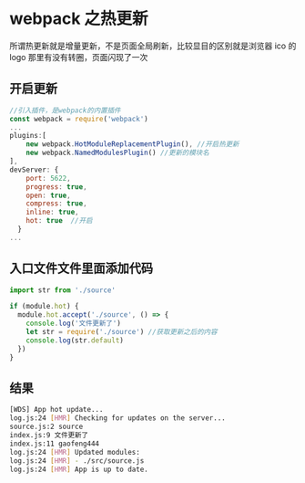 # webpack 之热更新

所谓热更新就是增量更新，不是页面全局刷新，比较显目的区别就是浏览器 ico 的 logo 那里有没有转圈，页面闪现了一次

## 开启更新

```js
//引入插件，是webpack的内置插件
const webpack = require('webpack')
...
plugins:[
    new webpack.HotModuleReplacementPlugin(), //开启热更新
    new webpack.NamedModulesPlugin() //更新的模块名
],
devServer: {
    port: 5622,
    progress: true,
    open: true,
    compress: true,
    inline: true,
    hot: true  //开启
  }
...
```

## 入口文件文件里面添加代码

```js
import str from './source'

if (module.hot) {
  module.hot.accept('./source', () => {
    console.log('文件更新了')
    let str = require('./source') //获取更新之后的内容
    console.log(str.default)
  })
}
```

## 结果

```bash
[WDS] App hot update...
log.js:24 [HMR] Checking for updates on the server...
source.js:2 source
index.js:9 文件更新了
index.js:11 gaofeng444
log.js:24 [HMR] Updated modules:
log.js:24 [HMR] - ./src/source.js
log.js:24 [HMR] App is up to date.
```
